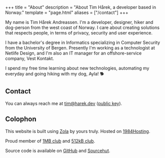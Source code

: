 +++
title = "About"
description = "About Tim Hårek, a developer based in Norway."
template = "page.html"
aliases = ["/contact"]
+++

My name is Tim Hårek Andreassen. I'm a developer, designer, hiker and 
dog-person from the west coast of Norway. I care about creating solutions that
respects people, in terms of privacy, security and user experience.

I have a bachelor's degree in Informatics specializing in Computer Security 
from the University of Bergen. Presently I'm working as a technologist
at Netlife Design, and I'm also an IT manager for an offshore-service
company, Vest Kontakt.

I spend my free time learning about new technologies, automating my everyday 
and going hiking with my dog, Ayla! 🐕

## Contact

You can always reach me at 
<a href="mailto:tim@harek.dev" rel="me">tim@harek.dev</a> ([public key](/key)).

## Colophon

This website is built using [Zola][zola] by yours truly.
Hosted on [1984Hosting][1984].

Proud member of [1MB club][1mb] and [512kB club][512kb].

Source code is available on [GitHub][github] and [Sourcehut][srht].

[1984]: https://1984hosting.com
[zola]: https://getzola.org
[1mb]: https://1mb.club
[512kb]: https://512kb.club
[github]: https://github.com/timharek/timharek.no
[srht]: https://git.sr.ht/~timharek/timharek.no

